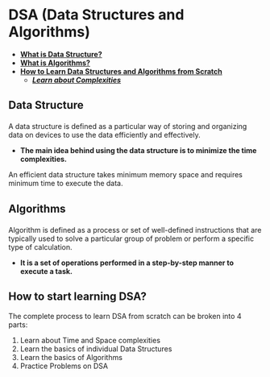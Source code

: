 # DSA (Data Structures and Algorithms)

- [**What is Data Structure?**](#what-is-data-structure)
- [**What is Algorithms?**](#what-is-algorithms)
- [**How to Learn Data Structures and Algorithms from Scratch**](#how-to-learn-data-structures-and-algorithms-from-scratch)
  - [**_Learn about Complexities_**](./complexities.md)
  <!-- - [**_Learn Data Structure_**](#learn-data-structure)
    1. [Array](#array)
    2. [String](#string)
    3. [Linked List](#linked-list)
    4. [Matrix/Grid](#matrixgrid)
    5. [Stack](#stack)
    6. [Queue](#queue)
    7. [Heap](#heap)
    8. [Hash](#hash)
    9. [The Data Structure](#the-data-structure)
       - [Binary Tree](#binary-tree)
       - [Binary Search Tree](#binary-search-tree)
       - [Other Tree](#other-tree)
    10. [Graph Data Structure](#graph-data-structure)
  - [**_Practice Problems on DSA_**](#practice-problems)
  - [**_Learn Algorithms_**](#learn-algorithms)
    1. [Searching Algorithms](#searching-algorithms)
    2. [Sorting Algorithms](#sorting-algorithms)
    3. [Divide and Conquer Algorithms](#divide-and-conquer-algorithms)
    4. [Greedy Algorithms](#greedy-algorithms)
    5. [Recursion Algorithms](#recursion-algorithms)
    6. [Backtracking Algorithms](#backtracking-algorithms)
    7. [Dynamic Programming](#dynamic-programming)
    8. [Pattern Searching](#pattern-searching)
    9. [Mathematical Algorithms](#mathematical-algorithms)
    10. [Geometric Algorithms](#geometric-algorithms)
    11. [Bitwise Algorithms](#bitwise-algorithms)
    12. [Randomized Algorithms](#randomized-algorithms)
    13. [Branch and Bound Algorithms](#branch-and-bound-algorithms) -->

## <p id="what-is-data-structure">Data Structure</p>

A data structure is defined as a particular way of storing and organizing data on devices to use the data efficiently and effectively.

- **The main idea behind using the data structure is to minimize the time complexities.**

An efficient data structure takes minimum memory space and requires minimum time to execute the data.

## <p id="what-is-algorithms">Algorithms</p>

Algorithm is defined as a process or set of well-defined instructions that are typically used to solve a particular group of problem or perform a specific type of calculation.

- **It is a set of operations performed in a step-by-step manner to execute a task.**

<h2 id="how-to-learn-data-structures-and-algorithms-from-scratch">How to start learning DSA?</h2>

The complete process to learn DSA from scratch can be broken into 4 parts:

1. Learn about Time and Space complexities
2. Learn the basics of individual Data Structures
3. Learn the basics of Algorithms
4. Practice Problems on DSA
